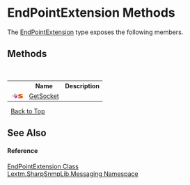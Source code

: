 # EndPointExtension Methods
 

The <a href="T_Lextm_SharpSnmpLib_Messaging_EndPointExtension">EndPointExtension</a> type exposes the following members.


## Methods
&nbsp;<table><tr><th></th><th>Name</th><th>Description</th></tr><tr><td>![Public method](media/pubmethod.gif "Public method")![Static member](media/static.gif "Static member")</td><td><a href="M_Lextm_SharpSnmpLib_Messaging_EndPointExtension_GetSocket">GetSocket</a></td><td /></tr></table>&nbsp;
<a href="#endpointextension-methods">Back to Top</a>

## See Also


#### Reference
<a href="T_Lextm_SharpSnmpLib_Messaging_EndPointExtension">EndPointExtension Class</a><br /><a href="N_Lextm_SharpSnmpLib_Messaging">Lextm.SharpSnmpLib.Messaging Namespace</a><br />